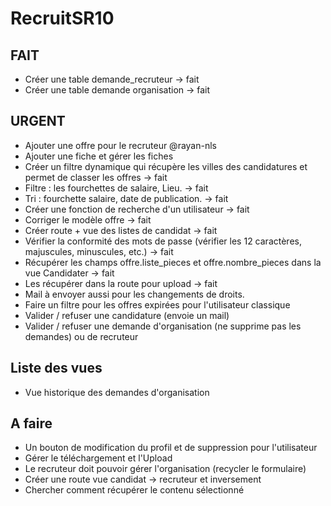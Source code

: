 # RecruitSR10



## FAIT 


- Créer une table demande_recruteur ->  fait
- Créer une table demande organisation -> fait

## URGENT
 
 - Ajouter une offre pour le recruteur @rayan-nls
 - Ajouter une fiche et gérer les fiches
 - Créer un filtre dynamique qui récupère les villes des candidatures et permet de classer les offres -> fait
 - Filtre  : les fourchettes de salaire, Lieu. -> fait
 - Tri : fourchette salaire, date de publication.  -> fait
 - Créer une fonction de recherche d'un utilisateur -> fait
 - Corriger le modèle offre -> fait
 - Créer route + vue des listes de candidat -> fait 
 - Vérifier la conformité des mots de passe (vérifier les 12 caractères, majuscules, minuscules, etc.) -> fait
 - Récupérer les champs offre.liste_pieces et offre.nombre_pieces dans la vue Candidater  -> fait
 - Les récupérer dans la route pour upload -> fait
 - Mail à  envoyer aussi pour les changements de droits.
 - Faire un filtre pour les offres expirées pour l'utilisateur classique  
 - Valider / refuser une candidature (envoie un mail)
- Valider / refuser une demande d'organisation (ne supprime pas les demandes) ou de recruteur



## Liste des vues 
 
- Vue historique des demandes d'organisation


## A faire
   
- Un bouton de modification du profil et de suppression pour l'utilisateur
- Gérer le téléchargement et l'Upload 
- Le recruteur doit pouvoir gérer l'organisation (recycler le formulaire) 
- Créer une route vue candidat -> recruteur et inversement
- Chercher comment récupérer le contenu sélectionné
